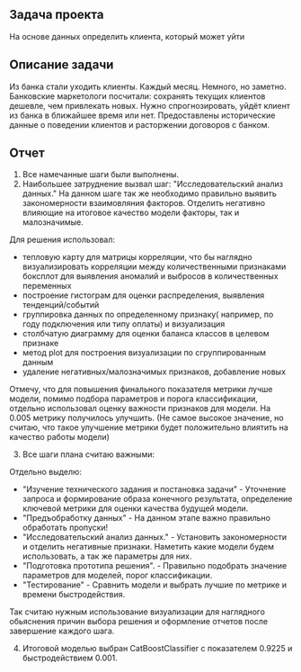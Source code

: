 ## Задача проекта

На основе данных определить клиента, который может уйти

## Описание задачи

Из банка стали уходить клиенты. Каждый месяц. Немного, но заметно. Банковские маркетологи посчитали: сохранять текущих клиентов дешевле, чем 
привлекать новых.
Нужно спрогнозировать, уйдёт клиент из банка в ближайшее время или нет. Предоставлены исторические данные о поведении клиентов и расторжении 
договоров с банком.

## Отчет

1. Все намечанные шаги были выполнены.
2. Наибольшее затруднение вызвал шаг: "Исследовательский анализ данных." На данном шаге так же необходимо правильно выявить закономерности 
взаимовляния факторов. Отделить негативно влияющие на итоговое качество модели факторы, так и малозначимые.

Для решения использовал:

- тепловую карту для матрицы корреляции, что бы наглядно визуализировать корреляции между количественными признаками
боксплот для выявления аномалий и выбросов в количественных переменных
- построение гистограм для оценки распределения, выявления тенденций/событий
- группировка данных по определенному признаку( например, по году подключения или типу оплаты) и визуализация
- столбчатую диаграмму для оценки баланса классов в целевом признаке
- метод plot для построения визуализации по сгруппированным данным
- удаление негативных/малозначимых признаков, добавление новых

Отмечу, что для повышения финального показателя метрики лучше модели, помимо подбора параметров и порога классификации, отдельно использовал 
оценку важности признаков для модели. На 0.005 метрику получилось улучшить. (Не самое высокое значение, но считаю, что такое улучшение метрики 
будет положительно влиятить на качество работы модели)

3. Все шаги плана считаю важными:

Отдельно выделю:

- "Изучение технического задания и постановка задачи" - Уточнение запроса и формирование образа конечного результата, определение ключевой 
метрики 
для оценки качества будущей модели.
- "Предъобработку данных" - На данном этапе важно правильно обработать пропуски!
- "Исследовательский анализ данных." - Установить закономерности и отделить негативные признаки. Наметить какие модели будем использовать, а так 
же параметры для них.
- "Подготовка прототипа решения". - Правильно подобрать значение параметров для моделей, порог классификации.
- "Тестирование" - Сравнить модели и выбрать лучшие по метрике и времени быстродействия.

Так считаю нужным использование визуализации для наглядного обьяснения причин выбора решения и оформление отчетов после завершение каждого шага.

4. Итоговой моделью выбран CatBoostClassifier с показателем 0.9225 и быстродействием 0.001.
